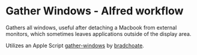 # Gather Windows - Alfred workflow

Gathers all windows, useful after detaching a Macbook from external monitors, which sometimes leaves applications outside of the display area.

Utilizes an Apple Script [gather-windows](https://github.com/bradchoate/gather-windows) by [bradchoate](https://github.com/bradchoate).